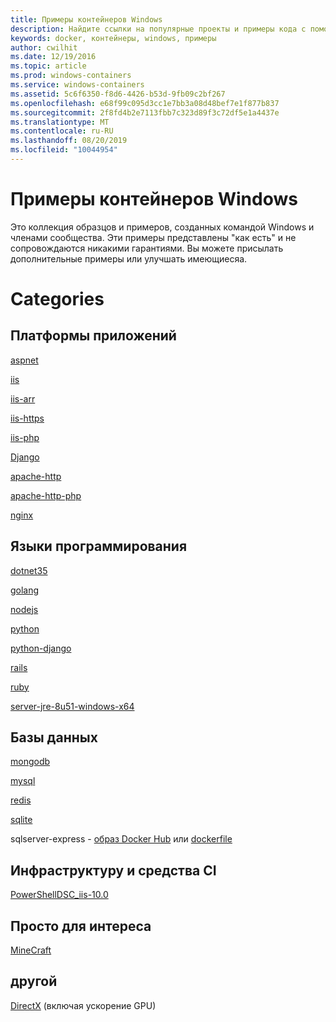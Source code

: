 ```yaml
---
title: Примеры контейнеров Windows
description: Найдите ссылки на популярные проекты и примеры кода с помощью контейнеров Windows.
keywords: docker, контейнеры, windows, примеры
author: cwilhit
ms.date: 12/19/2016
ms.topic: article
ms.prod: windows-containers
ms.service: windows-containers
ms.assetid: 5c6f6350-f8d6-4426-b53d-9fb09c2bf267
ms.openlocfilehash: e68f99c095d3cc1e7bb3a08d48bef7e1f877b837
ms.sourcegitcommit: 2f8fd4b2e7113fbb7c323d89f3c72df5e1a4437e
ms.translationtype: MT
ms.contentlocale: ru-RU
ms.lasthandoff: 08/20/2019
ms.locfileid: "10044954"
---
```

# <a name="windows-container-samples"></a>Примеры контейнеров Windows

Это коллекция образцов и примеров, созданных командой Windows и членами сообщества.  Эти примеры представлены "как есть" и не сопровождаются никакими гарантиями.  Вы можете присылать дополнительные примеры или улучшать имеющиесяа.

# <a name="categories"></a>Categories

## <a name="application-frameworks"></a>Платформы приложений

[aspnet](https://github.com/Microsoft/Virtualization-Documentation/tree/master/windows-container-samples/aspnet)

[iis](https://github.com/Microsoft/Virtualization-Documentation/tree/master/windows-container-samples/iis)

[iis-arr](https://github.com/Microsoft/Virtualization-Documentation/tree/master/windows-container-samples/iis-arr)

[iis-https](https://github.com/Microsoft/Virtualization-Documentation/tree/master/windows-container-samples/iis-https)

[iis-php](https://github.com/Microsoft/Virtualization-Documentation/tree/master/windows-container-samples/iis-php)

[Django](https://github.com/Microsoft/Virtualization-Documentation/tree/master/windows-container-samples/Django)

[apache-http](https://github.com/Microsoft/Virtualization-Documentation/tree/master/windows-container-samples/apache-http)

[apache-http-php](https://github.com/Microsoft/Virtualization-Documentation/tree/master/windows-container-samples/apache-http-php)

[nginx](https://github.com/Microsoft/Virtualization-Documentation/tree/master/windows-container-samples/nginx)

## <a name="programing-languages"></a>Языки программирования

[dotnet35](https://github.com/Microsoft/Virtualization-Documentation/tree/master/windows-container-samples/dotnet35)

[golang](https://github.com/Microsoft/Virtualization-Documentation/tree/master/windows-container-samples/golang)

[nodejs](https://github.com/Microsoft/Virtualization-Documentation/tree/master/windows-container-samples/nodejs)

[python](https://github.com/Microsoft/Virtualization-Documentation/tree/master/windows-container-samples/python)

[python-django](https://github.com/Microsoft/Virtualization-Documentation/tree/master/windows-container-samples/python-django)

[rails](https://github.com/Microsoft/Virtualization-Documentation/tree/master/windows-container-samples/rails)

[ruby](https://github.com/Microsoft/Virtualization-Documentation/tree/master/windows-container-samples/ruby)

[server-jre-8u51-windows-x64](https://github.com/Microsoft/Virtualization-Documentation/tree/master/windows-container-samples/server-jre-8u51-windows-x64)

## <a name="databases"></a>Базы данных

[mongodb](https://github.com/Microsoft/Virtualization-Documentation/tree/master/windows-container-samples/mongodb)

[mysql](https://github.com/Microsoft/Virtualization-Documentation/tree/master/windows-container-samples/mysql)

[redis](https://github.com/Microsoft/Virtualization-Documentation/tree/master/windows-container-samples/redis)

[sqlite](https://github.com/Microsoft/Virtualization-Documentation/tree/master/windows-container-samples/sqlite)

sqlserver-express - [образ Docker Hub](https://hub.docker.com/r/microsoft/mssql-server-windows-express/) или [dockerfile](https://github.com/Microsoft/mssql-docker/blob/master/windows/mssql-server-windows-express/dockerfile)

## <a name="infrastructure-and-ci-tools"></a>Инфраструктуру и средства CI

[PowerShellDSC_iis-10.0](https://github.com/Microsoft/Virtualization-Documentation/tree/master/windows-container-samples/PowerShellDSC_iis-10.0)

## <a name="just-for-fun"></a>Просто для интереса

[MineCraft](https://github.com/Microsoft/Virtualization-Documentation/tree/master/windows-container-samples/MineCraft) 

## <a name="other"></a>другой

[DirectX](https://github.com/MicrosoftDocs/Virtualization-Documentation/tree/master/windows-container-samples/directx) (включая ускорение GPU)
